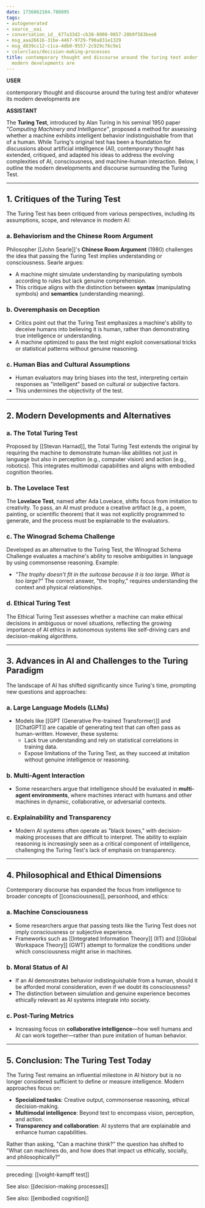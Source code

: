 ```yaml
---
date: 1736062104.780895
tags:
- autogenerated
- source__oai
- conversation_id__677a33d2-cb38-8008-9857-20b9f583bee8
- msg_aaa26616-31be-4467-9729-f90a831e1329
- msg_d839cc12-c1ca-4db0-9557-2c929c76c9e1
- colorclass/decision-making-processes
title: contemporary thought and discourse around the turing test andor whatever its
  modern developments are
---
```


**USER**

contemporary thought and discourse around the turing test and/or whatever its modern developments are


**ASSISTANT**

The **Turing Test**, introduced by Alan Turing in his seminal 1950 paper *"Computing Machinery and Intelligence"*, proposed a method for assessing whether a machine exhibits intelligent behavior indistinguishable from that of a human. While Turing's original test has been a foundation for discussions about artificial intelligence (AI), contemporary thought has extended, critiqued, and adapted his ideas to address the evolving complexities of AI, consciousness, and machine-human interaction. Below, I outline the modern developments and discourse surrounding the Turing Test.

---

## 1. **Critiques of the Turing Test**

The Turing Test has been critiqued from various perspectives, including its assumptions, scope, and relevance in modern AI:

### a. **Behaviorism and the Chinese Room Argument**
Philosopher [[John Searle]]'s **Chinese Room Argument** (1980) challenges the idea that passing the Turing Test implies understanding or consciousness. Searle argues:
- A machine might simulate understanding by manipulating symbols according to rules but lack genuine comprehension.
- This critique aligns with the distinction between **syntax** (manipulating symbols) and **semantics** (understanding meaning).

### b. **Overemphasis on Deception**
- Critics point out that the Turing Test emphasizes a machine's ability to deceive humans into believing it is human, rather than demonstrating true intelligence or understanding.
- A machine optimized to pass the test might exploit conversational tricks or statistical patterns without genuine reasoning.

### c. **Human Bias and Cultural Assumptions**
- Human evaluators may bring biases into the test, interpreting certain responses as "intelligent" based on cultural or subjective factors.
- This undermines the objectivity of the test.

---

## 2. **Modern Developments and Alternatives**

### a. **The Total Turing Test**
Proposed by [[Stevan Harnad]], the Total Turing Test extends the original by requiring the machine to demonstrate human-like abilities not just in language but also in perception (e.g., computer vision) and action (e.g., robotics). This integrates multimodal capabilities and aligns with embodied cognition theories.

### b. **The Lovelace Test**
The **Lovelace Test**, named after Ada Lovelace, shifts focus from imitation to creativity. To pass, an AI must produce a creative artifact (e.g., a poem, painting, or scientific theorem) that it was not explicitly programmed to generate, and the process must be explainable to the evaluators.

### c. **The Winograd Schema Challenge**
Developed as an alternative to the Turing Test, the Winograd Schema Challenge evaluates a machine's ability to resolve ambiguities in language by using commonsense reasoning. Example:
- *"The trophy doesn’t fit in the suitcase because it is too large. What is too large?"*
  The correct answer, "the trophy," requires understanding the context and physical relationships.

### d. **Ethical Turing Test**
The Ethical Turing Test assesses whether a machine can make ethical decisions in ambiguous or novel situations, reflecting the growing importance of AI ethics in autonomous systems like self-driving cars and decision-making algorithms.

---

## 3. **Advances in AI and Challenges to the Turing Paradigm**

The landscape of AI has shifted significantly since Turing's time, prompting new questions and approaches:

### a. **Large Language Models (LLMs)**
- Models like [[GPT (Generative Pre-trained Transformer)]] and [[ChatGPT]] are capable of generating text that can often pass as human-written. However, these systems:
  - Lack true understanding and rely on statistical correlations in training data.
  - Expose limitations of the Turing Test, as they succeed at imitation without genuine intelligence or reasoning.

### b. **Multi-Agent Interaction**
- Some researchers argue that intelligence should be evaluated in **multi-agent environments**, where machines interact with humans and other machines in dynamic, collaborative, or adversarial contexts.

### c. **Explainability and Transparency**
- Modern AI systems often operate as "black boxes," with decision-making processes that are difficult to interpret. The ability to explain reasoning is increasingly seen as a critical component of intelligence, challenging the Turing Test's lack of emphasis on transparency.

---

## 4. **Philosophical and Ethical Dimensions**

Contemporary discourse has expanded the focus from intelligence to broader concepts of [[consciousness]], personhood, and ethics:
  
### a. **Machine Consciousness**
- Some researchers argue that passing tests like the Turing Test does not imply consciousness or subjective experience.
- Frameworks such as [[Integrated Information Theory]] (IIT) and [[Global Workspace Theory]] (GWT) attempt to formalize the conditions under which consciousness might arise in machines.

### b. **Moral Status of AI**
- If an AI demonstrates behavior indistinguishable from a human, should it be afforded moral consideration, even if we doubt its consciousness?
- The distinction between simulation and genuine experience becomes ethically relevant as AI systems integrate into society.

### c. **Post-Turing Metrics**
- Increasing focus on **collaborative intelligence**—how well humans and AI can work together—rather than pure imitation of human behavior.

---

## 5. **Conclusion: The Turing Test Today**

The Turing Test remains an influential milestone in AI history but is no longer considered sufficient to define or measure intelligence. Modern approaches focus on:
- **Specialized tasks**: Creative output, commonsense reasoning, ethical decision-making.
- **Multimodal intelligence**: Beyond text to encompass vision, perception, and action.
- **Transparency and collaboration**: AI systems that are explainable and enhance human capabilities.

Rather than asking, "Can a machine think?" the question has shifted to "What can machines do, and how does that impact us ethically, socially, and philosophically?"


---

preceding: [[voight-kampff test]]

See also: [[decision-making processes]]


See also: [[embodied cognition]]